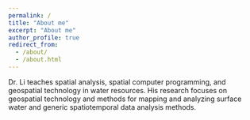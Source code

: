 ```yaml
---
permalink: /
title: "About me"
excerpt: "About me"
author_profile: true
redirect_from: 
  - /about/
  - /about.html
---
```


Dr. Li teaches spatial analysis, spatial computer programming, and geospatial technology in water resources. His research focuses on geospatial technology and methods for mapping and analyzing surface water and generic spatiotemporal data analysis methods.
